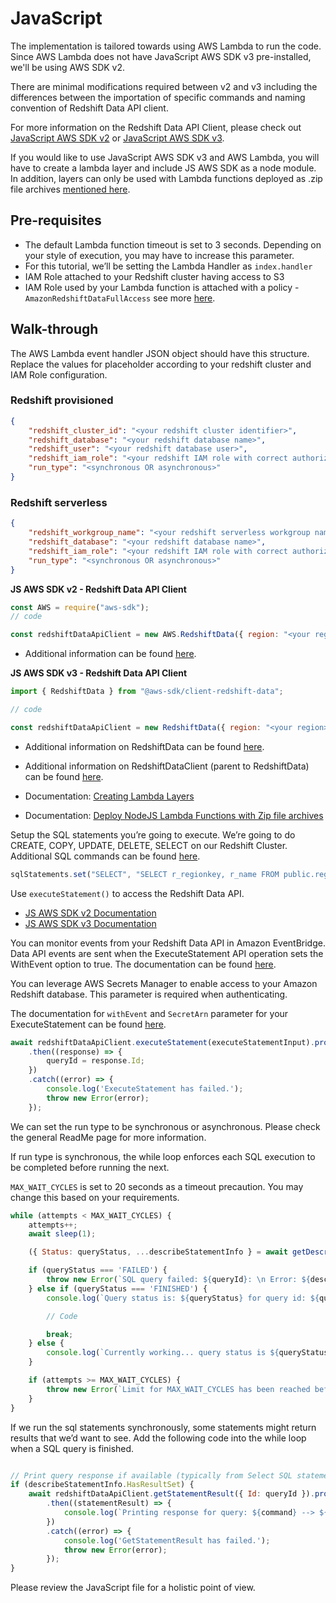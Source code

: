 # JavaScript


The implementation is tailored towards using AWS Lambda to run the code. Since AWS Lambda does not have JavaScript AWS SDK v3 pre-installed, we'll be using AWS SDK v2. 

There are minimal modifications required between v2 and v3 including the differences between the importation of specific commands and naming convention of Redshift Data API client. 

For more information on the Redshift Data API Client, please check out [JavaScript AWS SDK v2](https://docs.aws.amazon.com/AWSJavaScriptSDK/latest/AWS/RedshiftData.html) or [JavaScript AWS SDK v3](https://docs.aws.amazon.com/AWSJavaScriptSDK/v3/latest/clients/client-redshift-data/classes/redshiftdata.html).

If you would like to use JavaScript AWS SDK v3 and AWS Lambda, you will have to create a lambda layer and include JS AWS SDK as a node module. In addition, layers can only be used with Lambda functions deployed as .zip file archives [mentioned here](https://docs.aws.amazon.com/lambda/latest/dg/configuration-layers.html). 

## Pre-requisites

* The default Lambda function timeout is set to 3 seconds. Depending on your style of execution, you may have to increase this parameter.
* For this tutorial, we’ll be setting the Lambda Handler as `index.handler`
* IAM Role attached to your Redshift cluster having access to S3
* IAM Role used by your Lambda function is attached with a policy - `AmazonRedshiftDataFullAccess` see more [here](https://docs.aws.amazon.com/redshift/latest/mgmt/data-api.html#data-api-access).


## Walk-through

The AWS Lambda event handler JSON object should have this structure. Replace the values for placeholder according to your redshift cluster and IAM Role configuration. 

### Redshift provisioned
```json
{
    "redshift_cluster_id": "<your redshift cluster identifier>",
    "redshift_database": "<your redshift database name>",
    "redshift_user": "<your redshift database user>",
    "redshift_iam_role": "<your redshift IAM role with correct authorization and access>",
    "run_type": "<synchronous OR asynchronous>"
}
```
### Redshift serverless
```json
{
    "redshift_workgroup_name": "<your redshift serverless workgroup name>",
    "redshift_database": "<your redshift database name>",
    "redshift_iam_role": "<your redshift IAM role with correct authorization and access>",
    "run_type": "<synchronous OR asynchronous>"
}
```

**JS AWS SDK v2 - Redshift Data API Client**


```JavaScript 
const AWS = require("aws-sdk");
// code

const redshiftDataApiClient = new AWS.RedshiftData({ region: "<your region>" });
```

* Additional information can be found [here](https://docs.aws.amazon.com/AWSJavaScriptSDK/latest/AWS/RedshiftData.html).

**JS AWS SDK v3 - Redshift Data API Client**


```JavaScript 
import { RedshiftData } from "@aws-sdk/client-redshift-data";

// code

const redshiftDataApiClient = new RedshiftData({ region: "<your region>" });
```

* Additional information on RedshiftData can be found [here](https://docs.aws.amazon.com/AWSJavaScriptSDK/v3/latest/clients/client-redshift-data/classes/redshiftdata.html).

* Additional information on RedshiftDataClient (parent to RedshiftData) can be found [here](https://docs.aws.amazon.com/AWSJavaScriptSDK/v3/latest/clients/client-redshift-data/classes/redshiftdataclient.html). 

* Documentation: [Creating Lambda Layers](https://docs.aws.amazon.com/lambda/latest/dg/configuration-layers.html)

* Documentation: [Deploy NodeJS Lambda Functions with Zip file archives](https://docs.aws.amazon.com/lambda/latest/dg/nodejs-package.html)



Setup the SQL statements you’re going to execute. We’re going to do CREATE, COPY, UPDATE, DELETE, SELECT on our Redshift Cluster. Additional SQL commands can be found [here](https://docs.aws.amazon.com/redshift/latest/dg/c_SQL_commands.html). 

```JavaScript
sqlStatements.set("SELECT", "SELECT r_regionkey, r_name FROM public.region;");
```

Use `executeStatement()` to access the Redshift Data API. 
* [JS AWS SDK v2 Documentation](https://docs.aws.amazon.com/AWSJavaScriptSDK/latest/AWS/RedshiftData.html#executeStatement-property) 
* [JS AWS SDK v3 Documentation](https://docs.aws.amazon.com/AWSJavaScriptSDK/v3/latest/clients/client-redshift-data/classes/redshiftdata.html#executestatement)

You can monitor events from your Redshift Data API in Amazon EventBridge. Data API events are sent when the ExecuteStatement API operation sets the WithEvent option to true.  The documentation can be found [here](https://docs.aws.amazon.com/redshift/latest/mgmt/data-api-monitoring-events.html).

You can leverage AWS Secrets Manager to enable access to your Amazon Redshift database. This parameter is required when authenticating. 

The documentation for `withEvent` and `SecretArn` parameter for your ExecuteStatement can be found [here](https://docs.aws.amazon.com/redshift-data/latest/APIReference/API_ExecuteStatement.html). 


```js
await redshiftDataApiClient.executeStatement(executeStatementInput).promise()
    .then((response) => {
        queryId = response.Id;
    })
    .catch((error) => {
        console.log('ExecuteStatement has failed.');
        throw new Error(error);
    });
```

We can set the run type to be synchronous or asynchronous. Please check the general ReadMe page for more information. 

If run type is synchronous, the while loop enforces each SQL execution to be completed before running the next. 

`MAX_WAIT_CYCLES` is set to 20 seconds as a timeout precaution. You may change this based on your requirements.


```JavaScript
while (attempts < MAX_WAIT_CYCLES) {
    attempts++;
    await sleep(1);

    ({ Status: queryStatus, ...describeStatementInfo } = await getDescribeStatement(redshiftDataApiClient, queryId));

    if (queryStatus === 'FAILED') {
        throw new Error(`SQL query failed: ${queryId}: \n Error: ${describeStatementInfo.Error}`);
    } else if (queryStatus === 'FINISHED') {
        console.log(`Query status is: ${queryStatus} for query id: ${queryId} and command: ${command}`);

        // Code

        break;
    } else {
        console.log(`Currently working... query status is ${queryStatus}`);
    }

    if (attempts >= MAX_WAIT_CYCLES) {
        throw new Error(`Limit for MAX_WAIT_CYCLES has been reached before the query was able to finish. We have exited out of the while-loop. You may increase the limit accordingly. \n Query status is: %s for query id: ${queryId} and command: ${command}`);
    }
}

```

If we run the sql statements synchronously, some statements might return results that we’d want to see. 
Add the following code into the while loop when a SQL query is finished. 

```JavaScript

// Print query response if available (typically from Select SQL statements)
if (describeStatementInfo.HasResultSet) {
    await redshiftDataApiClient.getStatementResult({ Id: queryId }).promise()
        .then((statementResult) => {
            console.log(`Printing response for query: ${command} --> ${JSON.stringify(statementResult.Records)}`);
        })
        .catch((error) => {
            console.log('GetStatementResult has failed.');
            throw new Error(error);
        });
}

```

Please review the JavaScript file for a holistic point of view. 

